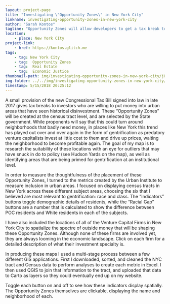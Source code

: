 ```yaml
---
layout: project-page
title: "Investigating \"Opportunity Zones\" in New York City"
linkname: investigating-opportunity-zones-in-new-york-city
author: "Sarah Kontos"
tagline: "Opportunity Zones will allow developers to get a tax break to invest in \"bad\" areas. This tool shows you where new development is going "
location:
    - place: New York CIty
project-link:
    - href: https://kontos.glitch.me
tags:
    - tag: New York City
    - tag:  Opportunity Zones
    - tag:  Real Estate
    - tag:  Economic Justice
thumbnail-path: img/investigating-opportunity-zones-in-new-york-city/jUmzLOw.png
img-folder: ../../img/investigating-opportunity-zones-in-new-york-city/
timestamp: 5/15/2018 20:25:12
---
```

A small provision of the new Congressional Tax Bill signed into law in late 2017 gives tax breaks to investors who are willing to put money into urban areas that have seen historical disinvestment. These “Opportunity Zones” will be created at the census tract level, and are selected by the State government. While proponents will say that this could turn around neighborhoods that badly need money, in places like New York this trend has played out over and over again in the form of gentrification as predatory venture capitalists invest at little cost to them and drive up prices, waiting the neighborhood to become profitable again. The goal of my map is to research the suitability of these locations with an eye for outliers that may have snuck in do to policy (see Hudson Yards on the map), as well as identifying areas that are being primed for gentrification at an institutional level.

In order to measure the thoughtfulness of the placement of these Opportunity Zones, I turned to the metrics created by the Urban Institute to measure inclusion in urban areas. I focused on displaying census tracts in New York across these different subject areas, choosing the six that I believed are most relevant to gentrification: race and class. The “Indicators” buttons toggle demographic details of residents, while the “Racial Gap” buttons are a number that is calculated to show the difference between POC residents and White residents in each of the subjects.

I have also included the locations of all of the Venture Capital Firms in New York City to spatialize the spectre of outside money that will be shaping these Opportunity Zones. Although none of these firms are involved yet, they are always looming in the economic landscape. Click on each firm for a detailed description of what their investment specialty is.

In producing these maps I used a multi-stage process between a few different GIS applications. First I downloaded, sorted, and cleaned the NYC tract and Census data to perform analyses to create each metric in Excel. I then used QGIS to join that information to the tract, and uploaded that data to Carto as layers so they could eventually end up on my website. 

Toggle each button on and off to see how these indicators display spatially. The Opportunity Zones themselves are clickable, displaying the name and neighborhood of each. 

